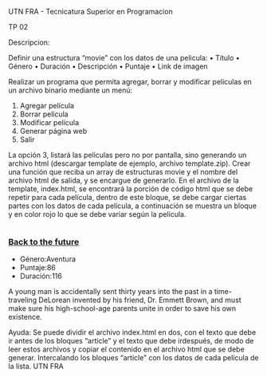 UTN FRA - Tecnicatura Superior en Programacion

TP 02

Descripcion:

Definir una estructura “movie” con los datos de una pelicula:
• Título
• Género
• Duración
• Descripción
• Puntaje
• Link de imagen

Realizar un programa que permita agregar, borrar y modificar peliculas en un archivo binario
mediante un menú:
1. Agregar película
2. Borrar película
3. Modificar película
4. Generar página web
5. Salir

La opción 3, listará las peliculas pero no por pantalla, sino generando un archivo html
(descargar template de ejemplo, archivo template.zip).
Crear una función que reciba un array de estructuras movie y el nombre del archivo html de
salida, y se encargue de generarlo.
En el archivo de la template, index.html, se encontrará la porción de código html que se debe
repetir para cada película, dentro de este bloque, se debe cargar ciertas partes con los datos
de cada película, a continuación se muestra un bloque y en color rojo lo que se debe variar
según la pelicula.

<!-- Repetir esto para cada pelicula -->
<article class='col-md-4 article-intro'>
<a href='#'>
<img class='img-responsive img-rounded' src='http://ia.mediaimdb.
com/images/M/MV5BMjA5NTYzMDMyM15BMl5BanBnXkFtZTgwNjU3NDU2MTE@._V1_UX182_CR0,0,182,268_AL_.jpg'
alt=''>
</a>
<h3>
<a href='#'>Back to the future</a>
</h3>
<ul>
<li>Género:Aventura</li>
<li>Puntaje:86</li>
<li>Duración:116</li>
</ul>
<p>A young man is accidentally sent thirty years into the past in a time-traveling
DeLorean invented by his friend, Dr. Emmett Brown, and must make sure his high-school-age parents
unite in order to save his own existence.</p>
</article>

<!-- Repetir esto para cada pelicula → -->

Ayuda: Se puede dividir el archivo index.html en dos, con el texto que debe ir antes de los
bloques “article” y el texto que debe irdespués, de modo de leer estos archivos y copiar el
contenido en el archivo html que se debe generar. Intercalando los bloques “article” con los
datos de cada película de la lista.
UTN FRA
